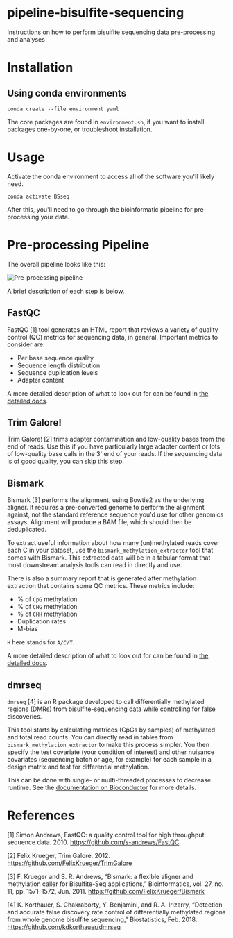 # pipeline-bisulfite-sequencing

Instructions on how to perform bisulfite sequencing data pre-processing and analyses

# Installation

## Using conda environments

```shell
conda create --file environment.yaml
```

The core packages are found in `environment.sh`, if you want to install packages one-by-one, or troubleshoot installation.

# Usage

Activate the conda environment to access all of the software you'll likely need.

```shell
conda activate BSseq
```

After this, you'll need to go through the bioinformatic pipeline for pre-processing your data.

# Pre-processing Pipeline

The overall pipeline looks like this:

![Pre-processing pipeline]()

A brief description of each step is below.

## FastQC

FastQC [1] tool generates an HTML report that reviews a variety of quality control (QC) metrics for sequencing data, in general.
Important metrics to consider are:

* Per base sequence quality
* Sequence length distribution
* Sequence duplication levels
* Adapter content

A more detailed description of what to look out for can be found in [the detailed docs](docs/fastqc/README.md).

## Trim Galore!

Trim Galore! [2] trims adapter contamination and low-quality bases from the end of reads.
Use this if you have particularly large adapter content or lots of low-quality base calls in the 3' end of your reads.
If the sequencing data is of good quality, you can skip this step.

## Bismark

Bismark [3] performs the alignment, using Bowtie2 as the underlying aligner.
It requires a pre-converted genome to perform the alignment against, not the standard reference sequence you'd use for other genomics assays.
Alignment will produce a BAM file, which should then be deduplicated.

To extract useful information about how many (un)methylated reads cover each C in your dataset, use the `bismark_methylation_extractor` tool that comes with Bismark.
This extracted data will be in a tabular format that most downstream analysis tools can read in directly and use.

There is also a summary report that is generated after methylation extraction that contains some QC metrics.
These metrics include:

* % of `CpG` methylation
* % of `CHG` methylation
* % of `CHH` methylation
* Duplication rates
* M-bias

`H` here stands for `A/C/T`.

A more detailed description of what to look out for can be found in [the detailed docs](docs/bismark/README.md).

## dmrseq

`dmrseq` [4] is an R package developed to call differentially methylated regions (DMRs) from bisulfite-sequencing data while controlling for false discoveries.

This tool starts by calculating matrices (CpGs by samples) of methylated and total read counts.
You can directly read in tables from `bismark_methylation_extractor` to make this process simpler.
You then specify the test covariate (your condition of interest) and other nuisance covariates (sequencing batch or age, for example) for each sample in a design matrix and test for differential methylation.

This can be done with single- or multi-threaded processes to decrease runtime.
See the [documentation on Bioconductor](https://bioconductor.org/packages/release/bioc/html/dmrseq.html) for more details.

# References

[1] Simon Andrews, FastQC: a quality control tool for high throughput sequence data. 2010. https://github.com/s-andrews/FastQC

[2] Felix Krueger, Trim Galore. 2012. https://github.com/FelixKrueger/TrimGalore

[3] F. Krueger and S. R. Andrews, “Bismark: a flexible aligner and methylation caller for Bisulfite-Seq applications,” Bioinformatics, vol. 27, no. 11, pp. 1571–1572, Jun. 2011. https://github.com/FelixKrueger/Bismark

[4] K. Korthauer, S. Chakraborty, Y. Benjamini, and R. A. Irizarry, “Detection and accurate false discovery rate control of differentially methylated regions from whole genome bisulfite sequencing,” Biostatistics, Feb. 2018. https://github.com/kdkorthauer/dmrseq

